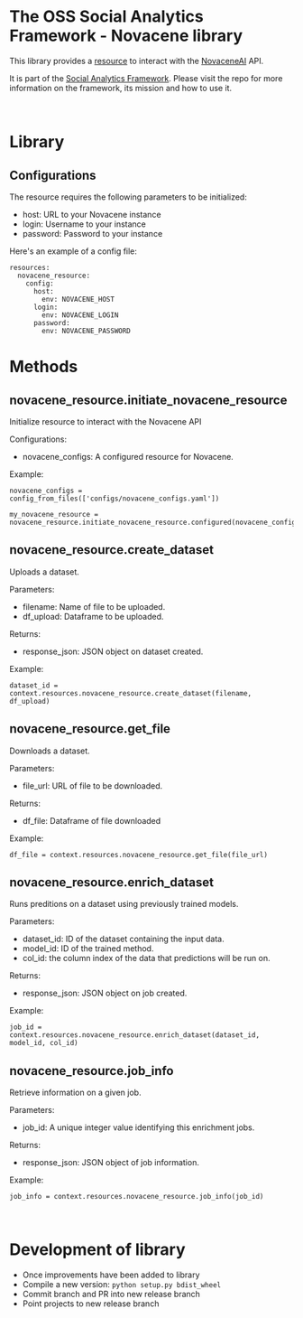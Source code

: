# The OSS Social Analytics Framework - Novacene library
This library provides a [resource](https://docs.dagster.io/concepts/resources) to interact with the [NovaceneAI](https://novacene.ai/) API.

It is part of the [Social Analytics Framework](https://github.com/lantrns-analytics/saf_core). Please visit the repo for more information on the framework, its mission and how to use it.

&nbsp;

# Library
## Configurations
The resource requires the following parameters to be initialized:
- host: URL to your Novacene instance
- login: Username to your instance
- password: Password to your instance

Here's an example of a config file:

```
resources:
  novacene_resource:
    config:
      host: 
        env: NOVACENE_HOST
      login: 
        env: NOVACENE_LOGIN
      password: 
        env: NOVACENE_PASSWORD
```

# Methods
## novacene_resource.initiate_novacene_resource
Initialize resource to interact with the Novacene API

Configurations:
- novacene_configs: A configured resource for Novacene.

Example:
```
novacene_configs = config_from_files(['configs/novacene_configs.yaml'])

my_novacene_resource = novacene_resource.initiate_novacene_resource.configured(novacene_configs)
```

## novacene_resource.create_dataset
Uploads a dataset.

Parameters:
- filename: Name of file to be uploaded.
- df_upload: Dataframe to be uploaded.

Returns:
- response_json: JSON object on dataset created.

Example:
```
dataset_id = context.resources.novacene_resource.create_dataset(filename, df_upload)
```

## novacene_resource.get_file
Downloads a dataset.

Parameters:
- file_url: URL of file to be downloaded.

Returns:
- df_file: Dataframe of file downloaded

Example:
```
df_file = context.resources.novacene_resource.get_file(file_url)
```

## novacene_resource.enrich_dataset
Runs preditions on a dataset using previously trained models.

Parameters:
- dataset_id: ID of the dataset containing the input data.
- model_id: ID of the trained method.
- col_id: the column index of the data that predictions will be run on. 

Returns:
- response_json: JSON object on job created.

Example:
```
job_id = context.resources.novacene_resource.enrich_dataset(dataset_id, model_id, col_id)
```

## novacene_resource.job_info
Retrieve information on a given job.

Parameters:
- job_id: A unique integer value identifying this enrichment jobs.

Returns:
- response_json: JSON object of job information.

Example:
```
job_info = context.resources.novacene_resource.job_info(job_id)
```

&nbsp;

# Development of library
- Once improvements have been added to library
- Compile a new version: `python setup.py bdist_wheel`
- Commit branch and PR into new release branch
- Point projects to new release branch

